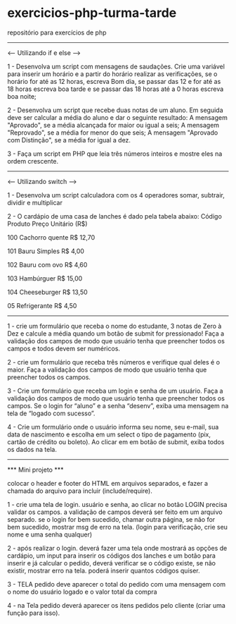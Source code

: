 # exercicios-php-turma-tarde
repositório para exercícios de php

---------------------------------------
<-- Utilizando if e else -->

1 - Desenvolva um script com mensagens de saudações. Crie uma variável para inserir um horário e a partir do horário realizar as verificações, se o horário for até as 12 horas, escreva Bom dia, se passar das 12 e for até as 18 horas escreva boa tarde e se passar das 18 horas até a 0 horas escreva boa noite;

2 - Desenvolva um script que recebe duas notas de um aluno. Em seguida deve ser calcular a média do aluno e dar o seguinte resultado:
A mensagem "Aprovado", se a média alcançada for maior ou igual a seis;
A mensagem "Reprovado", se a média for menor do que seis;
A mensagem "Aprovado com Distinção", se a média for igual a dez.

3 - Faça um script em PHP que leia três números inteiros e mostre eles na ordem crescente.

---------------------------------------

<-- Utilizando switch -->

1 - Desenvolva um script calculadora com os 4 operadores somar, subtrair, dividir e multiplicar

2 - O cardápio de uma casa de lanches é dado pela tabela abaixo:
Código Produto Preço Unitário (R$)

100 Cachorro quente R$ 12,70

101 Bauru Simples R$ 4,00

102 Bauru com ovo R$ 4,60

103 Hambúrguer R$ 15,00

104 Cheeseburger R$ 13,50

05 Refrigerante R$ 4,50

---------------------------------------

1 - crie um formulário que receba o nome do estudante, 3 notas de Zero à Dez e calcule a média quando um botão de submit for pressionado! Faça a validação dos campos de modo que usuário tenha que preencher todos os campos e todos devem ser numéricos.

2 - crie um formulário que receba três números e verifique qual deles é o maior. Faça a validação dos campos de modo que usuário tenha que preencher todos os campos.

3 - Crie um formulário que receba um login e senha de um usuário. Faça a validação dos campos de modo que usuário tenha que preencher todos os campos. Se o login for “aluno” e a senha “desenv”, exiba uma mensagem na tela de “logado com sucesso”.

4 - Crie um formulário onde o usuário informa seu nome, seu e-mail, sua data de nascimento e escolha em um select o tipo de pagamento (pix, cartão de crédito ou boleto). Ao clicar em em botão de submit, exiba todos os dados na tela.

---------------------------------------
*** Mini projeto ***

colocar o header e footer do HTML em arquivos separados, e fazer a chamada do arquivo para incluir (include/require).

1 - crie uma tela de login. usuário e senha, ao clicar no botão LOGIN precisa validar os campos. a validação de campos deverá ser feito em um arquivo separado.
se o login for bem sucedido, chamar outra página, se não for bem sucedido, mostrar msg de erro na tela. (login para verificação, crie seu nome e uma senha qualquer)

2 - após realizar o login.
deverá fazer uma tela onde mostrará as opções de cardápio, um input para inserir os códigos dos lanches e um botão para inserir e já calcular o pedido, deverá verificar se o código existe, se não existir, mostrar erro na tela. poderá inserir quantos códigos quiser.

3 - TELA pedido deve aparecer o total do pedido com uma mensagem com o nome do usuário logado e o valor total da compra

4 - na Tela pedido deverá aparecer os itens pedidos pelo cliente (criar uma função para isso).
